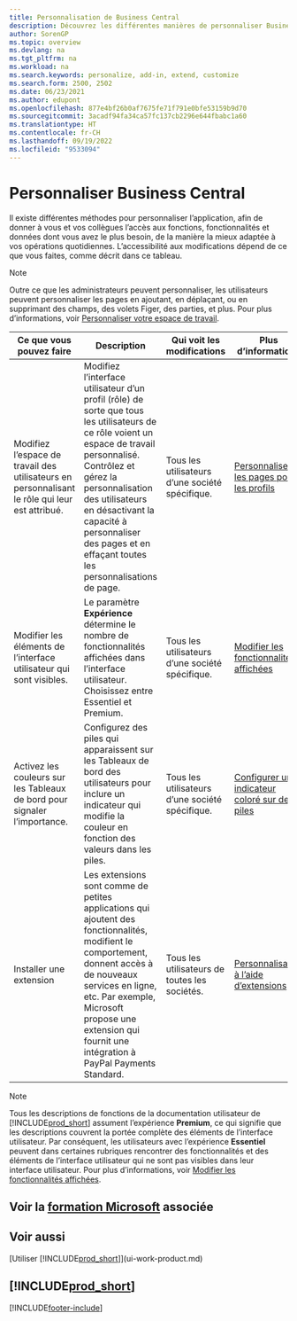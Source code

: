 ```yaml
---
title: Personnalisation de Business Central
description: Découvrez les différentes manières de personnaliser Business Central pour améliorer l’accès aux fonctionnalités dont vous avez le plus besoin en fonction de votre travail quotidien.
author: SorenGP
ms.topic: overview
ms.devlang: na
ms.tgt_pltfrm: na
ms.workload: na
ms.search.keywords: personalize, add-in, extend, customize
ms.search.form: 2500, 2502
ms.date: 06/23/2021
ms.author: edupont
ms.openlocfilehash: 877e4bf26b0af7675fe71f791e0bfe53159b9d70
ms.sourcegitcommit: 3acadf94fa34ca57fc137cb2296e644fbabc1a60
ms.translationtype: HT
ms.contentlocale: fr-CH
ms.lasthandoff: 09/19/2022
ms.locfileid: "9533094"
---
```

# <a name="customize-business-central"></a>Personnaliser Business Central

Il existe différentes méthodes pour personnaliser l’application, afin de donner à vous et vos collègues l’accès aux fonctions, fonctionnalités et données dont vous avez le plus besoin, de la manière la mieux adaptée à vos opérations quotidiennes. L’accessibilité aux modifications dépend de ce que vous faites, comme décrit dans ce tableau.

> [!NOTE]
> Outre ce que les administrateurs peuvent personnaliser, les utilisateurs peuvent personnaliser les pages en ajoutant, en déplaçant, ou en supprimant des champs, des volets Figer, des parties, et plus. Pour plus d’informations, voir [Personnaliser votre espace de travail](ui-personalization-user.md).

| Ce que vous pouvez faire    |  Description  |  Qui voit les modifications  |  Plus d’informations  |
|-----|---------------|---------|-------|
|Modifiez l’espace de travail des utilisateurs en personnalisant le rôle qui leur est attribué.|Modifiez l’interface utilisateur d’un profil (rôle) de sorte que tous les utilisateurs de ce rôle voient un espace de travail personnalisé. Contrôlez et gérez la personnalisation des utilisateurs en désactivant la capacité à personnaliser des pages et en effaçant toutes les personnalisations de page.|Tous les utilisateurs d’une société spécifique.|[Personnaliser les pages pour les profils](ui-personalization-manage.md)|
|Modifier les éléments de l’interface utilisateur qui sont visibles.|Le paramètre **Expérience** détermine le nombre de fonctionnalités affichées dans l’interface utilisateur. Choisissez entre Essentiel et Premium.|Tous les utilisateurs d’une société spécifique.|[Modifier les fonctionnalités affichées](ui-experiences.md)|
|Activez les couleurs sur les Tableaux de bord pour signaler l’importance.|Configurez des piles qui apparaissent sur les Tableaux de bord des utilisateurs pour inclure un indicateur qui modifie la couleur en fonction des valeurs dans les piles.|Tous les utilisateurs d’une société spécifique.|[Configurer un indicateur coloré sur des piles](admin-how-set-up-colored-indicator-on-cues.md)|
|Installer une extension|Les extensions sont comme de petites applications qui ajoutent des fonctionnalités, modifient le comportement, donnent accès à de nouveaux services en ligne, etc. Par exemple, Microsoft propose une extension qui fournit une intégration à PayPal Payments Standard.|Tous les utilisateurs de toutes les sociétés.|[Personnalisation à l’aide d’extensions](ui-extensions.md)|
> [!NOTE]
> Tous les descriptions de fonctions de la documentation utilisateur de [!INCLUDE[prod_short](includes/prod_short.md)] assument l’expérience **Premium**, ce qui signifie que les descriptions couvrent la portée complète des éléments de l’interface utilisateur. Par conséquent, les utilisateurs avec l’expérience **Essentiel** peuvent dans certaines rubriques rencontrer des fonctionnalités et des éléments de l’interface utilisateur qui ne sont pas visibles dans leur interface utilisateur. Pour plus d’informations, voir [Modifier les fonctionnalités affichées](ui-experiences.md).

## <a name="see-related-microsoft-training"></a>Voir la [formation Microsoft](/training/paths/tailor-roles-design-ui/) associée

## <a name="see-also"></a>Voir aussi

[Utiliser [!INCLUDE[prod_short](includes/prod_short.md)]](ui-work-product.md)  

## [!INCLUDE[prod_short](includes/free_trial_md.md)]  


[!INCLUDE[footer-include](includes/footer-banner.md)]
